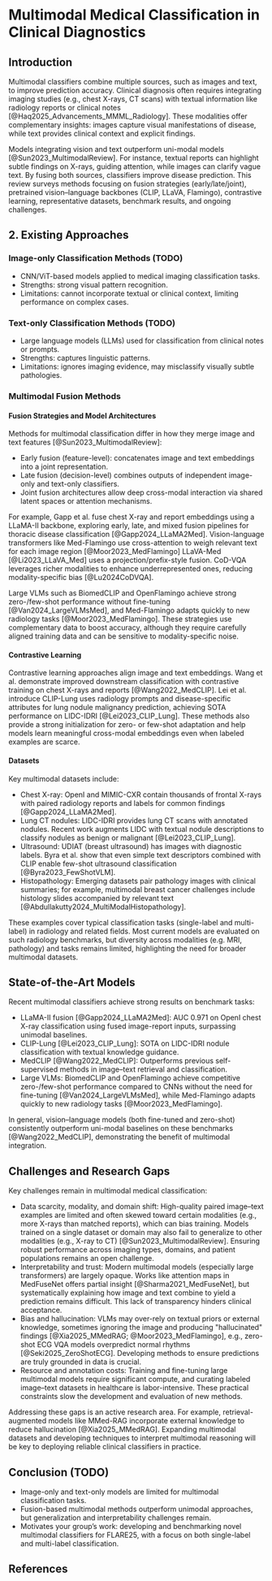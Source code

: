 # Multimodal Medical Classification in Clinical Diagnostics

## Introduction

Multimodal classifiers combine multiple sources, such as images and text, to improve prediction accuracy. Clinical diagnosis often requires integrating imaging studies (e.g., chest X-rays, CT scans) with textual information like radiology reports or clinical notes [@Haq2025_Advancements_MMML_Radiology]. These modalities offer complementary insights: images capture visual manifestations of disease, while text provides clinical context and explicit findings.

Models integrating vision and text outperform uni-modal models [@Sun2023_MultimodalReview]. For instance, textual reports can highlight subtle findings on X-rays, guiding attention, while images can clarify vague text. By fusing both sources, classifiers improve disease prediction. This review surveys methods focusing on fusion strategies (early/late/joint), pretrained vision–language backbones (CLIP, LLaVA, Flamingo), contrastive learning, representative datasets, benchmark results, and ongoing challenges.

## 2. Existing Approaches

### Image-only Classification Methods (TODO)

- CNN/ViT-based models applied to medical imaging classification tasks.
- Strengths: strong visual pattern recognition.
- Limitations: cannot incorporate textual or clinical context, limiting performance on complex cases.

### Text-only Classification Methods (TODO)

- Large language models (LLMs) used for classification from clinical notes or prompts.
- Strengths: captures linguistic patterns.
- Limitations: ignores imaging evidence, may misclassify visually subtle pathologies.

### Multimodal Fusion Methods

#### Fusion Strategies and Model Architectures

Methods for multimodal classification differ in how they merge image and text features [@Sun2023_MultimodalReview]:

- Early fusion (feature-level): concatenates image and text embeddings into a joint representation.
- Late fusion (decision-level) combines outputs of independent image-only and text-only classifiers.
- Joint fusion architectures allow deep cross-modal interaction via shared latent spaces or attention mechanisms.

For example, Gapp et al. fuse chest X-ray and report embeddings using a LLaMA-II backbone, exploring early, late, and mixed fusion pipelines for thoracic disease classification [@Gapp2024_LLaMA2Med]. Vision-language transformers like Med-Flamingo use cross-attention to weigh relevant text for each image region [@Moor2023_MedFlamingo] LLaVA-Med [@Li2023_LLaVA_Med] uses a projection/prefix-style fusion. CoD-VQA leverages richer modalities to enhance underrepresented ones, reducing modality-specific bias [@Lu2024CoDVQA].

Large VLMs such as BiomedCLIP and OpenFlamingo achieve strong zero-/few-shot performance without fine-tuning [@Van2024_LargeVLMsMed], and Med-Flamingo adapts quickly to new radiology tasks [@Moor2023_MedFlamingo]. These strategies use complementary data to boost accuracy, although they require carefully aligned training data and can be sensitive to modality-specific noise.

#### Contrastive Learning

Contrastive learning approaches align image and text embeddings. Wang et al. demonstrate improved downstream classification with contrastive training on chest X-rays and reports [@Wang2022_MedCLIP]. Lei et al. introduce CLIP-Lung uses radiology prompts and disease-specific attributes for lung nodule malignancy prediction, achieving SOTA performance on LIDC-IDRI [@Lei2023_CLIP_Lung]. These methods also provide a strong initialization for zero- or few-shot adaptation and help models learn meaningful cross-modal embeddings even when labeled examples are scarce.

#### Datasets

Key multimodal datasets include:

- Chest X-ray: OpenI and MIMIC-CXR contain thousands of frontal X-rays with paired radiology reports and labels for common findings [@Gapp2024_LLaMA2Med].
- Lung CT nodules: LIDC-IDRI provides lung CT scans with annotated nodules. Recent work augments LIDC with textual nodule descriptions to classify nodules as benign or malignant [@Lei2023_CLIP_Lung].
- Ultrasound: UDIAT (breast ultrasound) has images with diagnostic labels. Byra et al. show that even simple text descriptors combined with CLIP enable few-shot ultrasound classification [@Byra2023_FewShotVLM].
- Histopathology: Emerging datasets pair pathology images with clinical summaries; for example, multimodal breast cancer challenges include histology slides accompanied by relevant text [@Abdullakutty2024_MultiModalHistopathology].

These examples cover typical classification tasks (single-label and multi-label) in radiology and related fields. Most current models are evaluated on such radiology benchmarks, but diversity across modalities (e.g. MRI, pathology) and tasks remains limited, highlighting the need for broader multimodal datasets.

## State-of-the-Art Models

Recent multimodal classifiers achieve strong results on benchmark tasks:

- LLaMA-II fusion [@Gapp2024_LLaMA2Med]: AUC 0.971 on OpenI chest X-ray classification using fused image-report inputs, surpassing unimodal baselines.
- CLIP-Lung [@Lei2023_CLIP_Lung]: SOTA on LIDC-IDRI nodule classification with textual knowledge guidance.
- MedCLIP [@Wang2022_MedCLIP]: Outperforms previous self-supervised methods in image–text retrieval and classification.
- Large VLMs: BiomedCLIP and OpenFlamingo achieve competitive zero-/few-shot performance compared to CNNs without the need for fine-tuning [@Van2024_LargeVLMsMed], while Med-Flamingo adapts quickly to new radiology tasks [@Moor2023_MedFlamingo].

In general, vision–language models (both fine-tuned and zero-shot) consistently outperform uni-modal baselines on these benchmarks [@Wang2022_MedCLIP], demonstrating the benefit of multimodal integration.

## Challenges and Research Gaps

Key challenges remain in multimodal medical classification:

- Data scarcity, modality, and domain shift: High-quality paired image–text examples are limited and often skewed toward certain modalities (e.g., more X-rays than matched reports), which can bias training. Models trained on a single dataset or domain may also fail to generalize to other modalities (e.g., X-ray to CT) [@Sun2023_MultimodalReview]. Ensuring robust performance across imaging types, domains, and patient populations remains an open challenge.
- Interpretability and trust: Modern multimodal models (especially large transformers) are largely opaque. Works like attention maps in MedFuseNet offers partial insight [@Sharma2021_MedFuseNet], but systematically explaining how image and text combine to yield a prediction remains difficult. This lack of transparency hinders clinical acceptance.
- Bias and hallucination: VLMs may over-rely on textual priors or external knowledge, sometimes ignoring the image and producing "hallucinated" findings [@Xia2025_MMedRAG; @Moor2023_MedFlamingo], e.g., zero-shot ECG VQA models overpredict normal rhythms [@Seki2025_ZeroShotECG]. Developing methods to ensure predictions are truly grounded in data is crucial.
- Resource and annotation costs: Training and fine-tuning large multimodal models require significant compute, and curating labeled image–text datasets in healthcare is labor-intensive. These practical constraints slow the development and evaluation of new methods.

Addressing these gaps is an active research area. For example, retrieval-augmented models like MMed-RAG incorporate external knowledge to reduce hallucination [@Xia2025_MMedRAG]. Expanding multimodal datasets and developing techniques to interpret multimodal reasoning will be key to deploying reliable clinical classifiers in practice.

## Conclusion (TODO)

- Image-only and text-only models are limited for multimodal classification tasks.
- Fusion-based multimodal methods outperform unimodal approaches, but generalization and interpretability challenges remain.
- Motivates your group’s work: developing and benchmarking novel multimodal classifiers for FLARE25, with a focus on both single-label and multi-label classification.

## References

[//]: <> (Will be auto-populated with `pandoc reports/draft_reports/part1_litreview.md --citeproc --bibliography=references.bib --csl=ieee.csl  -o deliverables/part1/part1_litreview.html`...)
